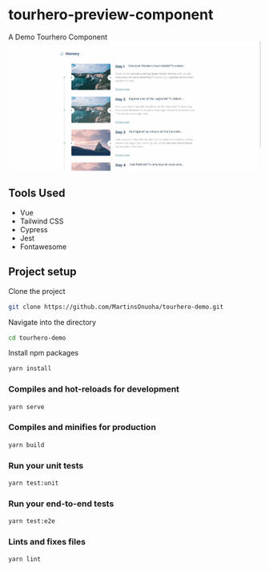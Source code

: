 # tourhero-preview-component

A Demo Tourhero Component
![image-preview](https://raw.githubusercontent.com/MartinsOnuoha/tourhero-demo/master/public/demo.gif)

## Tools Used

- Vue
- Tailwind CSS
- Cypress
- Jest
- Fontawesome

## Project setup

Clone the project

```bash
git clone https://github.com/MartinsOnuoha/tourhero-demo.git
```

Navigate into the directory

```bash
cd tourhero-demo
```

Install npm packages

```bash
yarn install
```

### Compiles and hot-reloads for development

```bash
yarn serve
```

### Compiles and minifies for production

```bash
yarn build
```

### Run your unit tests

```bash
yarn test:unit
```

### Run your end-to-end tests

```bash
yarn test:e2e
```

### Lints and fixes files

```bash
yarn lint
```
